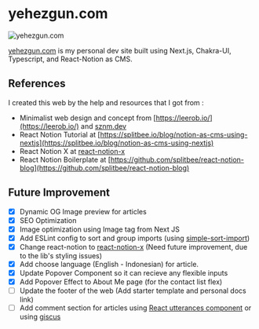 # yehezgun.com

![yehezgun.com](https://socialify.git.ci/yehezkielgunawan/yehezgun.com/image?description=1&descriptionEditable=Yehezkiel%20Gunawan%27s%20Personal%20Site%2C%20built%20using%20Next.js%20and%20Chakra%20UI&font=KoHo&logo=https%3A%2F%2Fres.cloudinary.com%2Fyehez%2Fimage%2Fupload%2Fv1634043457%2Fyehez-avatar_u3q505.png&owner=1&pattern=Circuit%20Board&theme=Dark)

[yehezgun.com](https://yehezgun.com) is my personal dev site built using Next.js, Chakra-UI, Typescript, and React-Notion as CMS.

## References

I created this web by the help and resources that I got from :

- Minimalist web design and concept from [https://leerob.io/](https://leerob.io/) and [sznm.dev](https://sznm.dev)
- React Notion Tutorial at [https://splitbee.io/blog/notion-as-cms-using-nextjs](https://splitbee.io/blog/notion-as-cms-using-nextjs)
- React Notion X at [react-notion-x](https://github.com/NotionX/react-notion-x)
- React Notion Boilerplate at [https://github.com/splitbee/react-notion-blog](https://github.com/splitbee/react-notion-blog)

## Future Improvement

- [x] Dynamic OG Image preview for articles
- [x] SEO Optimization
- [x] Image optimization using Image tag from Next JS
- [x] Add ESLint config to sort and group imports (using [simple-sort-import](https://www.npmjs.com/package/eslint-plugin-simple-import-sort))
- [x] Change react-notion to [react-notion-x](https://github.com/NotionX/react-notion-x) (Need future improvement, due to the lib's styling issues)
- [x] Add choose language (English  - Indonesian) for article.
- [x] Update Popover Component so it can recieve any flexible inputs
- [x] Add Popover Effect to About Me page (for the contact list flex)
- [ ] Update the footer of the web (Add starter template and personal docs link)
- [ ] Add comment section for articles using [React utterances component](https://www.npmjs.com/package/utterances-react-component) or using [giscus](https://github.com/giscus/giscus-component/tree/main/packages/react)
